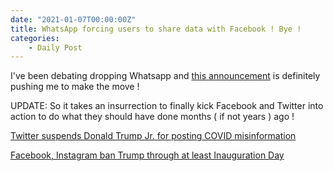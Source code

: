 ```yaml
---
date: "2021-01-07T00:00:00Z"
title: WhatsApp forcing users to share data with Facebook ! Bye !
categories:
    - Daily Post
---
```

I've been debating dropping Whatsapp and [this announcement](https://arstechnica.com/tech-policy/2021/01/whatsapp-users-must-share-their-data-with-facebook-or-stop-using-the-app/) is definitely pushing me to make the move !

UPDATE: So it takes an insurrection to finally kick Facebook and Twitter into action to do what they should have done months ( if not years ) ago !

[Twitter suspends Donald Trump Jr. for posting COVID misinformation](https://arstechnica.com/tech-policy/2020/07/donald-trump-jr-and-breitbart-get-twitter-timeouts-over-covid-video/?itm_source=parsely-api)

[Facebook, Instagram ban Trump through at least Inauguration Day](https://arstechnica.com/tech-policy/2021/01/facebook-instagram-ban-trump-through-at-least-inauguration-day/)
